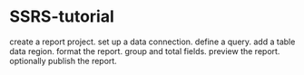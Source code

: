 # SSRS-tutorial
create a report project. set up a data connection. define a query. add a table data region. format the report. group and total fields. preview the report. optionally publish the report.
